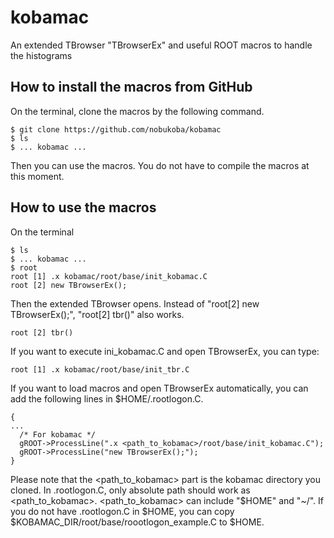 # kobamac
An extended TBrowser "TBrowserEx" and useful ROOT macros to handle the histograms

## How to install the macros from GitHub
On the terminal, clone the macros by the following command.
```
$ git clone https://github.com/nobukoba/kobamac
$ ls
$ ... kobamac ...
```
Then you can use the macros. You do not have to compile the macros at this moment.

## How to use the macros
On the terminal
```
$ ls
$ ... kobamac ...
$ root
root [1] .x kobamac/root/base/init_kobamac.C
root [2] new TBrowserEx();
```
Then the extended TBrowser opens. Instead of "root[2] new TBrowserEx();", "root[2] tbr()" also works.
```
root [2] tbr()
```
If you want to execute ini_kobamac.C and open TBrowserEx, you can type:
```
root [1] .x kobamac/root/base/init_tbr.C
```
If you want to load macros and open TBrowserEx automatically, you can add the following lines in $HOME/.rootlogon.C.
```
{
...
  /* For kobamac */
  gROOT->ProcessLine(".x <path_to_kobamac>/root/base/init_kobamac.C");
  gROOT->ProcessLine("new TBrowserEx();");
}
```
Please note that the <path_to_kobamac> part is the kobamac directory you cloned. In .rootlogon.C, only absolute path should work as <path_to_kobamac>. <path_to_kobamac> can include "$HOME" and "~/". If you do not have .rootlogon.C in $HOME, you can copy $KOBAMAC_DIR/root/base/roootlogon_example.C to $HOME.
